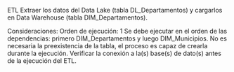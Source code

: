 ETL
Extraer los datos del Data Lake (tabla DL_Departamentos) y cargarlos en Data Warehouse (tabla DIM_Departamentos).



Consideraciones:
Orden de ejecución: 1
Se debe ejecutar en el orden de las dependencias: primero DIM_Departamentos y luego DIM_Municipios.
No es necesaria la preexistencia de la tabla, el proceso es capaz de crearla durante la ejecución.
Verificar la conexión a la(s) base(s) de dato(s) antes de la ejecución del ETL.
